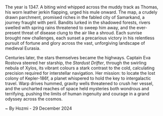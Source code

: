 
The year is 1347.  A biting wind whipped across the muddy track as Thomas, his worn leather jerkin flapping, urged his mule onward.  The map, a crudely drawn parchment, promised riches in the fabled city of Samarkand, a journey fraught with peril.  Bandits lurked in the shadowed forests, rivers swelled with spring rains threatened to sweep him away, and the ever-present threat of disease clung to the air like a shroud.  Each sunrise brought new challenges, each sunset a precarious victory in his relentless pursuit of fortune and glory across the vast, unforgiving landscape of medieval Eurasia.

Centuries later, the stars themselves became the highways.  Captain Eva Rostova steered her starship, the *Stardust Drifter*, through the swirling nebula of Xylos, its vibrant colours a stark contrast to the cold, calculating precision required for interstellar navigation.  Her mission: to locate the lost colony of Kepler-186f, a planet whispered to hold the key to intergalactic travel.  Warp drives hummed, gravity wells threatened to crush her vessel, and the uncharted reaches of space held mysteries both wondrous and terrifying, pushing the limits of human ingenuity and courage in a grand odyssey across the cosmos.

~ By Hozmi - 29 December 2024
